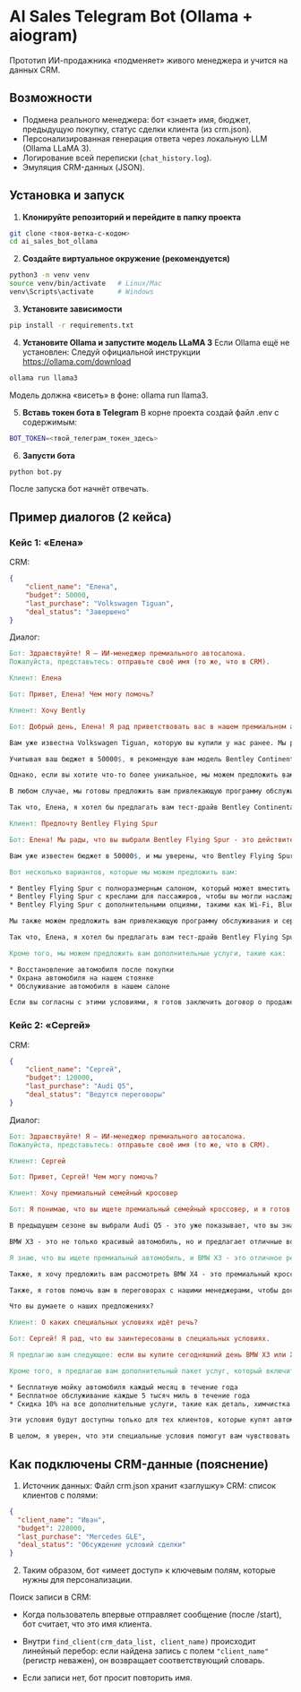# AI Sales Telegram Bot (Ollama + aiogram)

Прототип ИИ-продажника «подменяет» живого менеджера и учится на данных CRM.

## Возможности

- Подмена реального менеджера: бот «знает» имя, бюджет, предыдущую покупку, статус сделки клиента (из crm.json).
- Персонализированная генерация ответа через локальную LLM (Ollama LLaMA 3).
- Логирование всей переписки (`chat_history.log`).
- Эмуляция CRM-данных (JSON).

## Установка и запуск

1. **Клонируйте репозиторий и перейдите в папку проекта**  
```bash
git clone <твоя-ветка-с-кодом>
cd ai_sales_bot_ollama
```

2.  **Создайте виртуальное окружение (рекомендуется)**
```bash
python3 -m venv venv
source venv/bin/activate   # Linux/Mac
venv\Scripts\activate      # Windows
```

3. **Установите зависимости**
```bash
pip install -r requirements.txt
```

4. **Установите Ollama и запустите модель LLaMA 3**
Если Ollama ещё не установлен:
Следуй официальной инструкции https://ollama.com/download
```bash
ollama run llama3
```
Модель должна «висеть» в фоне: ollama run llama3.

5. **Вставь токен бота в Telegram**
В корне проекта создай файл .env с содержимым:
```bash
BOT_TOKEN=<твой_телеграм_токен_здесь>
```

6. **Запусти бота**
```bash
python bot.py
```
После запуска бот начнёт отвечать.

## Пример диалогов (2 кейса)

### Кейс 1: «Елена»
CRM:
```json
{
    "client_name": "Елена",
    "budget": 50000,
    "last_purchase": "Volkswagen Tiguan",
    "deal_status": "Завершено"
}
```
Диалог:
```makefile
Бот: Здравствуйте! Я — ИИ-менеджер премиального автосалона.
Пожалуйста, представьтесь: отправьте своё имя (то же, что в CRM).

Клиент: Елена

Бот: Привет, Елена! Чем могу помочь?

Клиент: Хочу Bently

Бот: Добрый день, Елена! Я рад приветствовать вас в нашем премиальном автосалоне. Понимаю, что вы хотите купить Bentley - это действительно роскошная марка автомобилей.

Вам уже известна Volkswagen Tiguan, которую вы купили у нас ранее. Мы рады, что вам понравился наш сервис и качество продукции. Теперь вы ищете что-то особенное, а Bentley - это полноценный символ роскоши и комфорта.

Учитывая ваш бюджет в 50000$, я рекомендую вам модель Bentley Continental GT. Этоluxury coupe с мощным двигателем V8, который обеспечивает отличную управляемость и динамичное поведение на дороге. Внешний вид машины просто изумителен - это сочетание классического стиля и современных технологий.

Однако, если вы хотите что-то более уникальное, мы можем предложить вам модель Bentley Flying Spur. Это полноразмерный седан, который предлагает комфорт и роскошь в равной степени. Он оснащен мощным двигателем V8 и оборудован всеми современными технологиями для обеспечения безопасного и удобного проезда.

В любом случае, мы готовы предложить вам привлекающую программу обслуживания и сервиса, чтобы вы могли наслаждаться своей новой машиной в полной мере.

Так что, Елена, я хотел бы предлагать вам тест-драйв Bentley Continental GT или Bentley Flying Spur. Я уверен, что вы сможете найти модель, которая соответствует вашим вкусам и предпочтениям.

Клиент: Предпочту Bentley Flying Spur

Бот: Елена! Мы рады, что вы выбрали Bentley Flying Spur - это действительно роскошная машина. Вам уже известна Volkswagen Tiguan, которую вы купили у нас ранее. Мы рады, что вам понравился наш сервис и качество продукции.

Вам уже известен бюджет в 50000$, и мы уверены, что Bentley Flying Spur соответствует вашим ожиданиям и предпочтениям. Это полноразмерный седан, который предлагает комфорт и роскошь в равной степени. Он оснащен мощным двигателем V8 и оборудован всеми современными технологиями для обеспечения безопасного и удобного проезда.

Вот несколько вариантов, которые мы можем предложить вам:

* Bentley Flying Spur с полноразмерным салоном, который может вместить до 5 человек
* Bentley Flying Spur с креслами для пассажиров, чтобы вы могли наслаждаться комфортом и роскошью в компании друзей или семьи
* Bentley Flying Spur с дополнительными опциями, такими как Wi-Fi, Bluetooth и системы безопасности, чтобы обеспечить безопасный и удобный проезд

Мы также можем предложить вам привлекающую программу обслуживания и сервиса, чтобы вы могли наслаждаться своей новой машиной в полной мере.

Так что, Елена, я хотел бы предлагать вам тест-драйв Bentley Flying Spur. Я уверен, что вы сможете найти модель, которая соответствует вашим вкусам и предпочтениям.

Кроме того, мы можем предложить вам дополнительные услуги, такие как:

* Восстановление автомобиля после покупки
* Охрана автомобиля на нашем стоянке
* Обслуживание автомобиля в нашем салоне

Если вы согласны с этими условиями, я готов заключить договор о продаже Bentley Flying Spur.
```

### Кейс 2: «Сергей»
CRM:
```json
{
    "client_name": "Сергей",
    "budget": 120000,
    "last_purchase": "Audi Q5",
    "deal_status": "Ведутся переговоры"
}
```
Диалог:
```makefile
Бот: Здравствуйте! Я — ИИ-менеджер премиального автосалона.
Пожалуйста, представьтесь: отправьте своё имя (то же, что в CRM).

Клиент: Сергей

Бот: Привет, Сергей! Чем могу помочь?

Клиент: Хочу премиальный семейный кросовер

Бот: Я понимаю, что вы ищете премиальный семейный кроссовер, и я готов помочь вам найти идеальное решение для вашего бюджета.

В предыдущем сезоне вы выбрали Audi Q5 - это уже показывает, что вы знаете, какой тип автомобиля нужно для вас. Имея в виду ваш бюджет 120000$, я предлагаю вам рассмотреть премиальный кроссовер BMW X3. Он идеально подходит для семейного использования и имеет все необходимые функции, включая комфортную обстановку, безопасность и мощный двигатель.

BMW X3 - это не только красивый автомобиль, но и предлагает отличные возможности для настройки в зависимости от вашего стиля жизни. Вы можете выбрать между бензиновым или дизельным двигателем, а также рассмотреть дополнительные функции, такие как панорамный люк или сенсорная система парковки.

Я знаю, что вы ищете премиальный автомобиль, и BMW X3 - это отличное решение для вас. Я предлагаю вам специальное предложение: если вы купите сегодняшний день, я дам вам бесплатную дополнительную гарантию на 5 лет, а также специальные условия для услуги.

Также, я хочу предложить вам рассмотреть BMW X4 - это премиальный кроссовер с более спортивным характером и уникальной стилистикой. Он имеет те же преимущества, что и BMW X3, но предлагает более агрессивный дизайн и улучшенную управляемость.

Также, я готов помочь вам в переговорах с нашими менеджерами, чтобы достичь оптимальной цены для вашего бюджета. Я уверен, что мы сможем найти компромисс, который будет соответствовать вашим потребностям и бюджету.

Что вы думаете о наших предложениях?

Клиент: О каких специальных условиях идёт речь?

Бот: Сергей! Я рад, что вы заинтересованы в специальных условиях.

Я предлагаю вам следующее: если вы купите сегодняшний день BMW X3 или X4, я дам вам бесплатную дополнительную гарантию на 5 лет, а также специальные условия для услуги. Это означает, что вы будете иметь полное покрытие за все годы эксплуатации автомобиля, включая любые необходимые ремонтные работы и обслуживания.

Кроме того, я предлагаю вам дополнительный пакет услуг, который включит в себя:

* Бесплатную мойку автомобиля каждый месяц в течение года
* Бесплатное обслуживание каждые 5 тысяч миль в течение года
* Скидка 10% на все дополнительные услуги, такие как деталь, химчистка и т.д.

Эти условия будут доступны только для тех клиентов, которые купят автомобиль сегодняшний день. Мы готовы предложить вам лучшие условия на рынке, чтобы вы чувствовали себя комфортно в наших руках.

В целом, я уверен, что эти специальные условия помогут вам чувствовать себя защищенным и сэкономить деньги на обслуживании вашего автомобиля. Как вам это звучит?
```

## Как подключены CRM-данные (пояснение)
1. Источник данных:
Файл crm.json хранит «заглушку» CRM: список клиентов с полями:

```json
{
  "client_name": "Иван",
  "budget": 220000,
  "last_purchase": "Mercedes GLE",
  "deal_status": "Обсуждение условий сделки"
}
```
2. Таким образом, бот «имеет доступ» к ключевым полям, которые нужны для персонализации.

Поиск записи в CRM:

- Когда пользователь впервые отправляет сообщение (после /start), бот считает, что это имя клиента.

- Внутри `find_client(crm_data_list, client_name)` происходит линейный перебор: если найдена запись с полем `"client_name"` (регистр неважен), он возвращает соответствующий словарь.

- Если записи нет, бот просит повторить имя.